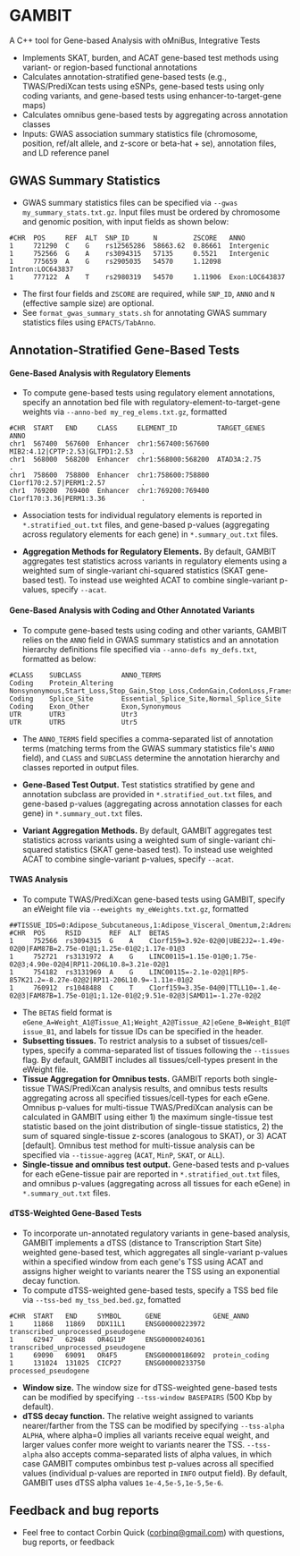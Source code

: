 # GAMBIT

A C++ tool for Gene-based Analysis with oMniBus, Integrative Tests

- Implements SKAT, burden, and ACAT gene-based test methods using variant- or region-based functional annotations
- Calculates annotation-stratified gene-based tests (e.g., TWAS/PrediXcan tests using eSNPs, gene-based tests using only coding variants, and gene-based tests using enhancer-to-target-gene maps)
- Calculates omnibus gene-based tests by aggregating across annotation classes
- Inputs: GWAS association summary statistics file (chromosome, position, ref/alt allele, and z-score or beta-hat + se), annotation files, and LD reference panel


## GWAS Summary Statistics

- GWAS summary statistics files can be specified via `--gwas my_summary_stats.txt.gz`. Input files must be ordered by chromosome and genomic position, with input fields as shown below:

```
#CHR  POS     REF  ALT  SNP_ID      N         ZSCORE   ANNO
1     721290  C    G    rs12565286  58663.62  0.86661  Intergenic
1     752566  G    A    rs3094315   57135     0.5521   Intergenic
1     775659  A    G    rs2905035   54570     1.12098  Intron:LOC643837
1     777122  A    T    rs2980319   54570     1.11906  Exon:LOC643837
```

- The first four fields and `ZSCORE` are required, while `SNP_ID`, `ANNO` and `N` (effective sample size) are optional. 
- See `format_gwas_summary_stats.sh` for annotating GWAS summary statistics files using `EPACTS/TabAnno`.

## Annotation-Stratified Gene-Based Tests

#### Gene-Based Analysis with Regulatory Elements
- To compute gene-based tests using regulatory element annotations, specify an annotation bed file with regulatory-element-to-target-gene weights via `--anno-bed my_reg_elems.txt.gz`, formatted

```
#CHR  START   END     CLASS     ELEMENT_ID          TARGET_GENES                     ANNO
chr1  567400  567600  Enhancer  chr1:567400:567600  MIB2:4.12|CPTP:2.53|GLTPD1:2.53  .
chr1  568000  568200  Enhancer  chr1:568000:568200  ATAD3A:2.75                      .
chr1  758600  758800  Enhancer  chr1:758600:758800  C1orf170:2.57|PERM1:2.57         .
chr1  769200  769400  Enhancer  chr1:769200:769400  C1orf170:3.36|PERM1:3.36         .
```

- Association tests for individual regulatory elements is reported in `*.stratified_out.txt` files, and gene-based p-values (aggregating across regulatory elements for each gene) in `*.summary_out.txt` files.

- **Aggregation Methods for Regulatory Elements.** By default, GAMBIT aggregates test statistics across variants in regulatory elements using a weighted sum of single-variant chi-squared statistics (SKAT gene-based test).  To instead use weighted ACAT to combine single-variant p-values, specify `--acat`.

#### Gene-Based Analysis with Coding and Other Annotated Variants 

- To compute gene-based tests using coding and other variants, GAMBIT relies on the `ANNO` field in GWAS summary statistics and an annotation hierarchy definitions file specified via `--anno-defs my_defs.txt`, formatted as below:

```
#CLASS    SUBCLASS          ANNO_TERMS
Coding    Protein_Altering  Nonsynonymous,Start_Loss,Stop_Gain,Stop_Loss,CodonGain,CodonLoss,Frameshift
Coding    Splice_Site       Essential_Splice_Site,Normal_Splice_Site
Coding    Exon_Other        Exon,Synonymous
UTR       UTR3              Utr3
UTR       UTR5              Utr5
```

- The `ANNO_TERMS` field specifies a comma-separated list of annotation terms (matching terms from the GWAS summary statistics file's `ANNO` field), and `CLASS` and `SUBCLASS` determine the annotation hierarchy and classes reported in output files. 

- **Gene-Based Test Output.** Test statistics stratified by gene and annotation subclass are provided in `*.stratified_out.txt` files, and gene-based p-values (aggregating across annotation classes for each gene) in `*.summary_out.txt` files.

- **Variant Aggregation Methods.** By default, GAMBIT aggregates test statistics across variants using a weighted sum of single-variant chi-squared statistics (SKAT gene-based test).  To instead use weighted ACAT to combine single-variant p-values, specify `--acat`.

#### TWAS Analysis
- To compute TWAS/PrediXcan gene-based tests using GAMBIT, specify an eWeight file via `--eweights my_eWeights.txt.gz`, formatted

```
##TISSUE_IDS=0:Adipose_Subcutaneous,1:Adipose_Visceral_Omentum,2:Adrenal_Gland,3:Artery_Aorta
#CHR  POS     RSID       REF  ALT  BETAS
1     752566  rs3094315  G    A    C1orf159=3.92e-02@0|UBE2J2=-1.49e-02@0|FAM87B=2.75e-01@1;1.25e-01@2;1.17e-01@3
1     752721  rs3131972  A    G    LINC00115=1.15e-01@0;1.75e-02@3;4.90e-02@4|RP11-206L10.8=3.21e-02@1
1     754182  rs3131969  A    G    LINC00115=-2.1e-02@1|RP5-857K21.2=-8.27e-02@2|RP11-206L10.9=-1.11e-01@2
1     760912  rs1048488  C    T    C1orf159=3.35e-04@0|TTLL10=-1.4e-02@3|FAM87B=1.75e-01@1;1.12e-01@2;9.51e-02@3|SAMD11=-1.27e-02@2
```

- The `BETAS` field format is `eGene_A=Weight_A1@Tissue_A1;Weight_A2@Tissue_A2|eGene_B=Weight_B1@Tissue_B1`, and labels for tissue IDs can be specified in the header. 
- **Subsetting tissues.** To restrict analysis to a subset of tissues/cell-types, specify a comma-separated list of tissues following the `--tissues` flag. By default, GAMBIT includes all tissues/cell-types present in the eWeight file. 
- **Tissue Aggregation for Omnibus tests.** GAMBIT reports both single-tissue TWAS/PrediXcan analysis results, and omnibus tests results aggregating across all specified tissues/cell-types for each eGene. Omnibus p-values for multi-tissue TWAS/PrediXcan analysis can be calculated in GAMBIT using either 1) the maximum single-tissue test statistic based on the joint distribution of single-tissue statistics, 2) the sum of squared single-tissue z-scores (analogous to SKAT), or 3) ACAT [default]. Omnibus test method for multi-tissue analysis can be specified via `--tissue-aggreg` (`ACAT`, `MinP`, `SKAT`, or `ALL`).
- **Single-tissue and omnibus test output.** Gene-based tests and p-values for each eGene-tissue pair are reported in `*.stratified_out.txt` files, and omnibus p-values (aggregating across all tissues for each eGene) in `*.summary_out.txt` files.

#### dTSS-Weighted Gene-Based Tests
- To incorporate un-annotated regulatory variants in gene-based analysis, GAMBIT implements a dTSS (distance to Transcription Start Site) weighted gene-based test, which aggregates all single-variant p-values within a specified window from each gene's TSS using ACAT and assigns higher weight to variants nearer the TSS using an exponential decay function. 
- To compute dTSS-weighted gene-based tests, specify a TSS bed file via `--tss-bed my_tss_bed.bed.gz`, fomatted 

```
#CHR  START   END     SYMBOL      GENE             GENE_ANNO
1     11868   11869   DDX11L1     ENSG00000223972  transcribed_unprocessed_pseudogene
1     62947   62948   OR4G11P     ENSG00000240361  transcribed_unprocessed_pseudogene
1     69090   69091   OR4F5       ENSG00000186092  protein_coding
1     131024  131025  CICP27      ENSG00000233750  processed_pseudogene
```

- **Window size.** The window size for dTSS-weighted gene-based tests can be modified by specifying `--tss-window BASEPAIRS` (500 Kbp by default).
- **dTSS decay function.** The relative weight assigned to variants nearer/farther from the TSS can be modified by specifying `--tss-alpha ALPHA`, where alpha=0 implies all variants receive equal weight, and larger values confer more weight to variants nearer the TSS. `--tss-alpha` also accepts comma-separated lists of alpha values, in which case GAMBIT computes ombinbus test p-values across all specified values (individual p-values are reported in `INFO` output field). By default, GAMBIT uses dTSS alpha values `1e-4,5e-5,1e-5,5e-6`. 

## Feedback and bug reports

- Feel free to contact Corbin Quick (corbinq@gmail.com) with questions, bug reports, or feedback

